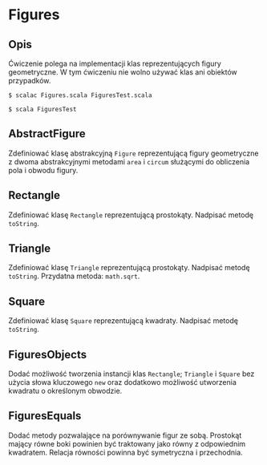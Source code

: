Figures
=======

Opis
----

Ćwiczenie polega na implementacji klas reprezentujących figury
geometryczne. W tym ćwiczeniu nie wolno używać klas ani obiektów
przypadków.

    $ scalac Figures.scala FiguresTest.scala

    $ scala FiguresTest

AbstractFigure
--------------

Zdefiniować klasę abstrakcyjną `Figure` reprezentującą figury
geometryczne z dwoma abstrakcyjnymi metodami `area` i `circum`
służącymi do obliczenia pola i obwodu figury.

Rectangle
---------

Zdefiniować klasę `Rectangle` reprezentującą prostokąty. Nadpisać
metodę `toString`.

Triangle
--------

Zdefiniować klasę `Triangle` reprezentującą prostokąty. Nadpisać
metodę `toString`. Przydatna metoda: `math.sqrt`.

Square
------

Zdefiniować klasę `Square` reprezentującą kwadraty. Nadpisać metodę
`toString`.

FiguresObjects
--------------

Dodać możliwość tworzenia instancji klas `Rectangle`; `Triangle` i
`Square` bez użycia słowa kluczowego `new` oraz dodatkowo możliwość
utworzenia kwadratu o określonym obwodzie.

FiguresEquals
-------------

Dodać metody pozwalające na porównywanie figur ze sobą. Prostokąt
mający równe boki powinien być traktowany jako równy z odpowiednim
kwadratem. Relacja równości powinna być symetryczna i przechodnia.




